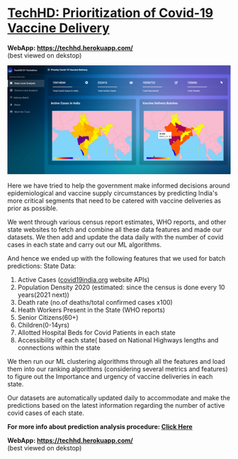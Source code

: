# [TechHD: Prioritization of Covid-19 Vaccine Delivery](https://techhd.herokuapp.com/)

**WebApp: https://techhd.herokuapp.com/ <br>**
(best viewed on dekstop)

<!-- ![](assets/images/homepage.png) -->
<a href="https://techhd.herokuapp.com/"><img src="assets/images/homepage.png"></a>

Here we have tried to help the government make informed decisions around epidemiological and vaccine supply circumstances by predicting India's more critical segments that need to be catered with vaccine deliveries as prior as possible.

We went through various census report estimates, WHO reports, and other state websites to fetch and combine all these data features and made our datasets. We then add and update the data daily with the number of covid cases in each state and carry out our ML algorithms.

And hence we ended up with the following features that we used for batch predictions:
State Data:
1) Active Cases ([covid19india.org](https://www.covid19india.org/) website APIs)
2) Population Density 2020 (estimated: since the census is done every 10 years(2021 next))
3) Death rate (no.of deaths/total confirmed cases x100)
4) Heath Workers Present in the State (WHO reports)
5) Senior Citizens(60+)
6) Children(0-14yrs)
7) Allotted Hospital Beds for Covid Patients in each state
8) Accessibility of each state( based on National Highways lengths and connections within the state

We then run our ML clustering algorithms through all the features and load them into our ranking algorithms (considering several metrics and features) to figure out the Importance and urgency of vaccine deliveries in each state.

Our datasets are automatically updated daily to accommodate and make the predictions based on the latest information regarding the number of active covid cases of each state.

**For more info about prediction analysis procedure: [Click Here](https://drive.google.com/file/d/1vnI6VuDABLq0wU8IPg-edRxyxkBWHeVn/view?usp=sharing)**

**WebApp: https://techhd.herokuapp.com/ <br>**
(best viewed on dekstop)


